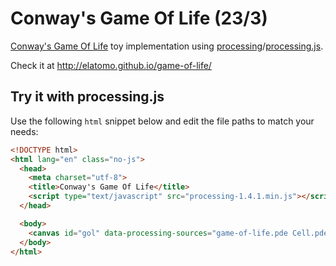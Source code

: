 # Conway's Game Of Life (23/3)

[Conway's Game Of Life](http://en.wikipedia.org/wiki/Conway%27s_Game_of_Life) toy implementation using [processing](http://www.processing.org/)/[processing.js](http://processingjs.org/).

Check it at http://elatomo.github.io/game-of-life/

## Try it with processing.js

Use the following `html` snippet below and edit the file paths to match your needs:

```html
<!DOCTYPE html>
<html lang="en" class="no-js">
  <head>
    <meta charset="utf-8">
    <title>Conway's Game Of Life</title>
    <script type="text/javascript" src="processing-1.4.1.min.js"></script>
  </head>

  <body>
    <canvas id="gol" data-processing-sources="game-of-life.pde Cell.pde World.pde"></canvas>
  </body>
</html>
```

